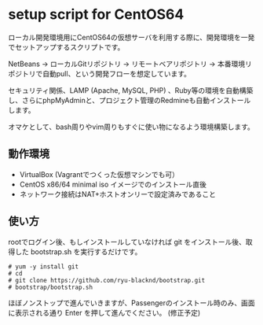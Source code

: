 # setup script for CentOS64

ローカル開発環境用にCentOS64の仮想サーバを利用する際に、開発環境を一発でセットアップするスクリプトです。

NetBeans → ローカルGitリポジトリ → リモートベアリポジトリ → 本番環境リポジトリで自動pull、という開発フローを想定しています。

セキュリティ関係、LAMP (Apache, MySQL, PHP) 、Ruby等の環境を自動構築し、さらにphpMyAdminと、プロジェクト管理のRedmineも自動インストールします。

オマケとして、bash周りやvim周りもすぐに使い物になるよう環境構築します。

## 動作環境

- VirtualBox (Vagrantでつくった仮想マシンでも可）
- CentOS x86/64 minimal iso イメージでのインストール直後
- ネットワーク接続はNAT+ホストオンリーで設定済みであること

## 使い方

rootでログイン後、もしインストールしていなければ git をインストール後、取得した bootstrap.sh を実行するだけです。

~~~~
# yum -y install git
# cd
# git clone https://github.com/ryu-blacknd/bootstrap.git
# bootstrap/bootstrap.sh
~~~~

ほぼノンストップで進んでいきますが、Passengerのインストール時のみ、画面に表示される通り Enter を押して進んでください。 (修正予定)

